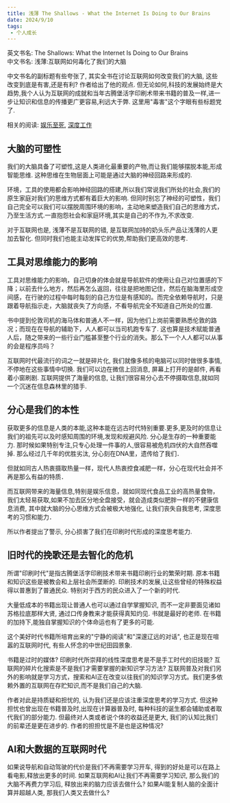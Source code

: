 ```yaml
---
title: 浅薄 The Shallows - What the Internet Is Doing to Our Brains
date: 2024/9/10
tags:
 - 个人成长
---
```


英文书名: The Shallows: What the Internet Is Doing to Our Brains  
中文书名: 浅薄:互联网如何毒化了我们的大脑

中文书名的副标题有些夸张了, 其实全书在讨论互联网如何改变我们的大脑, 这些改变到底是有害,还是有利? 作者给出了他的观点.
但无论如何,科技的发展始终是大趋势,我个人认为互联网的成就和当年古腾堡活字印刷术带来书籍的普及一样,进一步让知识和信息的传播更广更容易,利远大于弊. 这里用"毒害"这个字眼有些标题党了.

相关的阅读: [娱乐至死](), [深度工作](./DeepWork/)

<!-- more -->

## 大脑的可塑性
我们的大脑具备了可塑性,这是人类进化最重要的产物,而让我们能够摆脱本能,形成智能思维.
这种思维在生物层面上可能是通过大脑的神经回路来形成的.

环境，工具的使用都会影响神经回路的搭建,所以我们常说我们所处的社会,我们的原生家庭对我们的思维方式都有着巨大的影响. 但同时别忘了神经的可塑性，我们自己完全可以我们可以摆脱周围环境的影响，主动地来塑造我们自己的思维方式，乃至生活方式.一直抱怨社会和家庭环境,其实是自己的不作为,不求改变.

对于互联网也是, 浅薄不是互联网的错, 是互联网加持的奶头乐产品让浅薄的人更加去智化. 但同时我们也能主动发挥它的优势,帮助我们更高效的思考.

## 工具对思维能力的影响
工具对思维能力的影响，自己切身的体会就是导航软件的使用让自己对位置感的下降；以前去什么地方，然后再怎么返回，往往是把地图记住，然后在脑海里形成空间感，在行驶的过程中每时每刻的自己方位是有感知的。而完全依赖导航时，只是跟着导航指示走，大脑就丧失了方向感，不看导航完全不知道自己所处的位置.  

书中提到伦敦司机的海马体和普通人不一样，因为他们上岗前需要熟悉伦敦的路况；而现在在导航的辅助下，人人都可以当司机跑专车了. 这也算是技术赋能普通人后，随之带来的一些行业门槛甚至整个行业的消失。那么下一个人人都可以从事的会是程序员吗？

互联网时代最流行的词之一就是碎片化, 我们就像多核的电脑可以同时做很多事情,不停地在这些事情中切换. 我们可以边在微信上回消息, 屏幕上打开的是邮件, 再看着小窗刷剧. 互联网提供了海量的信息, 让我们很容易分心去不停摄取信息,就如同一个沉迷在信息森林里的猎手.

## 分心是我们的本性
获取更多的信息是人类的本能,这种本能在远古时代特别重要.更多,更及时的信息让我们的祖先可以及时感知周围的环境,发现和规避风险. 分心是生存的一种重要能力. 那时候如果特别专注,只专心处理一件事的人,很容易被危机四伏的大自然吞噬掉.
那么经过几千年的优胜劣汰, 分心刻在DNA里，遗传给了我们．

但就如同古人热衷摄取热量一样，现代人热衷控食减肥一样，分心在现代社会并不再是那么有益的特质．

而互联网带来的海量信息,特别是娱乐信息，就如同现代食品工业的高热量食物，我们太轻易获取,如果不加去区分地全盘接受，就会造成类似肥胖一样的不健康信息消费, 其中就大脑的分心思维方式会被极大地强化, 让我们丧失自我思考, 深度思考的习惯和能力．

所以作者提出了警示, 分心损害了我们在印刷时代形成的深度思考能力.

## 旧时代的挽歌还是去智化的危机
所谓"印刷时代"是指古腾堡活字印刷技术带来书籍印刷行业的繁荣时期. 原本书籍和知识这些是被教会和上层社会所垄断的. 印刷技术的发展,让这些曾经的特殊权益得以普惠到了普通民众. 特别对于西方的民众进入了一个新的时代.

大量低成本的书籍出现让普通人也可以通过自学掌握知识, 而不一定非要面见诸如苏格拉底那样大贤, 通过口传身教来才能获得真知灼见. 书就是最好的老师. 在书籍的加持下,能独自掌握知识的个体命运也有了更多的可能.

这个美好时代书籍所培育出来的"宁静的阅读"和"深邃辽远的对话", 也正是现在喧嚣的互联网时代, 有些人怀念的中世纪田园景象.

书籍是过时的媒体? 印刷时代所崇拜的线性深度思考是不是手工时代的旧技能? 互联网的碎片化搜索是不是我们才需要掌握的新知识学习方法?
互联网普及对我们另外的影响就是学习方式，搜索和AI正在改变以往我们的知识学习方式。我们更多依赖外置的互联网在存贮知识,而不是我们自己的大脑.

作者对此是持质疑和担忧的, 认为我们还是应该注重深度思考的学习方式. 但这种担忧也曾出现在书籍普及时,出现在计算器普及时, 每种科技的诞生都会辅助或者取代我们的部分能力. 但最终对人类或者说个体的收益还是更大, 我们的认知比我们的前辈还是更在进步的. 作者的担担忧是不是也是这种情况?

## AI和大数据的互联网时代
如果说导航和自动驾驶的代价是我们不再需要学习开车, 得到的好处是可以在路上看电影,释放出更多的时间.
如果互联网和AI让我们不再需要学习知识, 那么我们的大脑不再费力学习后, 释放出来的脑力应该去做什么?
如果AI能复制人脑的全面计算并超越人类, 那我们人类又去做什么?







